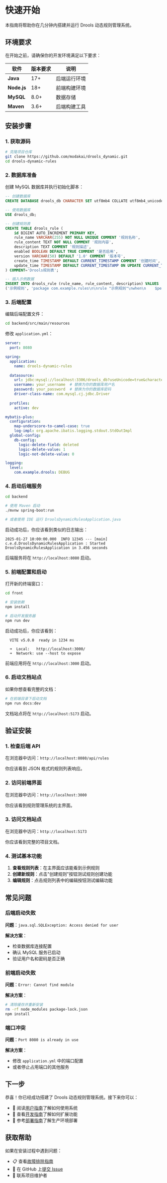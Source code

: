 # 快速开始

本指南将帮助你在几分钟内搭建并运行 Drools 动态规则管理系统。

## 环境要求

在开始之前，请确保你的开发环境满足以下要求：

| 软件 | 版本要求 | 说明 |
|------|----------|------|
| **Java** | 17+ | 后端运行环境 |
| **Node.js** | 18+ | 前端构建环境 |
| **MySQL** | 8.0+ | 数据存储 |
| **Maven** | 3.6+ | 后端构建工具 |

## 安装步骤

### 1. 获取源码

```bash
# 克隆项目仓库
git clone https://github.com/modakai/drools_dynamic.git
cd drools-dynamic-rules
```

### 2. 数据库准备

创建 MySQL 数据库并执行初始化脚本：

```sql
-- 创建数据库
CREATE DATABASE drools_db CHARACTER SET utf8mb4 COLLATE utf8mb4_unicode_ci;

-- 使用数据库
USE drools_db;

-- 创建规则表
CREATE TABLE drools_rule (
    id BIGINT AUTO_INCREMENT PRIMARY KEY,
    rule_name VARCHAR(255) NOT NULL UNIQUE COMMENT '规则名称',
    rule_content TEXT NOT NULL COMMENT '规则内容',
    description TEXT COMMENT '规则描述',
    enabled BOOLEAN DEFAULT TRUE COMMENT '是否启用',
    version VARCHAR(50) DEFAULT '1.0' COMMENT '版本号',
    create_time TIMESTAMP DEFAULT CURRENT_TIMESTAMP COMMENT '创建时间',
    update_time TIMESTAMP DEFAULT CURRENT_TIMESTAMP ON UPDATE CURRENT_TIMESTAMP COMMENT '更新时间'
) COMMENT='Drools规则表';

-- 插入示例数据
INSERT INTO drools_rule (rule_name, rule_content, description) VALUES 
('示例规则', 'package com.example.rules\n\nrule "示例规则"\nwhen\n    $person : Person(age > 18)\nthen\n    $person.setAdult(true);\nend', '这是一个示例规则，用于演示系统功能');
```

### 3. 后端配置

编辑后端配置文件：

```bash
cd backend/src/main/resources
```

修改 `application.yml`：

```yaml
server:
  port: 8080

spring:
  application:
    name: drools-dynamic-rules
  
  datasource:
    url: jdbc:mysql://localhost:3306/drools_db?useUnicode=true&characterEncoding=utf8&useSSL=false&serverTimezone=Asia/Shanghai
    username: your_username  # 替换为你的数据库用户名
    password: your_password  # 替换为你的数据库密码
    driver-class-name: com.mysql.cj.jdbc.Driver
  
  profiles:
    active: dev

mybatis-plus:
  configuration:
    map-underscore-to-camel-case: true
    log-impl: org.apache.ibatis.logging.stdout.StdOutImpl
  global-config:
    db-config:
      logic-delete-field: deleted
      logic-delete-value: 1
      logic-not-delete-value: 0

logging:
  level:
    com.example.drools: DEBUG
```

### 4. 启动后端服务

```bash
cd backend

# 使用 Maven 启动
./mvnw spring-boot:run

# 或者使用 IDE 运行 DroolsDynamicRulesApplication.java
```

启动成功后，你应该看到类似的日志输出：

```
2025-01-27 10:00:00.000  INFO 12345 --- [main] c.e.d.DroolsDynamicRulesApplication : Started DroolsDynamicRulesApplication in 3.456 seconds
```

后端服务将在 `http://localhost:8080` 启动。

### 5. 前端配置和启动

打开新的终端窗口：

```bash
cd front

# 安装依赖
npm install

# 启动开发服务器
npm run dev
```

启动成功后，你应该看到：

```
  VITE v5.0.0  ready in 1234 ms

  ➜  Local:   http://localhost:3000/
  ➜  Network: use --host to expose
```

前端应用将在 `http://localhost:3000` 启动。

### 6. 启动文档站点

如果你想查看完整的文档：

```bash
# 在前端目录下启动文档
npm run docs:dev
```

文档站点将在 `http://localhost:5173` 启动。

## 验证安装

### 1. 检查后端 API

在浏览器中访问：`http://localhost:8080/api/rules`

你应该看到 JSON 格式的规则列表响应。

### 2. 访问前端界面

在浏览器中访问：`http://localhost:3000`

你应该看到规则管理系统的主界面。

### 3. 访问文档站点

在浏览器中访问：`http://localhost:5173`

你应该看到完整的项目文档。

### 4. 测试基本功能

1. **查看规则列表**：在主界面应该能看到示例规则
2. **创建新规则**：点击"创建规则"按钮测试规则创建功能
3. **编辑规则**：点击规则列表中的编辑按钮测试编辑功能

## 常见问题

### 后端启动失败

**问题**：`java.sql.SQLException: Access denied for user`

**解决方案**：
- 检查数据库连接配置
- 确认 MySQL 服务已启动
- 验证用户名和密码是否正确

### 前端启动失败

**问题**：`Error: Cannot find module`

**解决方案**：
```bash
# 清除缓存并重新安装
rm -rf node_modules package-lock.json
npm install
```

### 端口冲突

**问题**：`Port 8080 is already in use`

**解决方案**：
- 修改 `application.yml` 中的端口配置
- 或者停止占用端口的其他服务

## 下一步

恭喜！你已经成功搭建了 Drools 动态规则管理系统。接下来你可以：

- 📖 阅读[用户指南](./rule-management.md)了解如何使用系统
- 🔧 查看[开发指南](./development.md)了解如何扩展功能
- 🚀 参考[部署指南](./deployment.md)了解生产环境部署

## 获取帮助

如果在安装过程中遇到问题：

- 📋 查看[故障排除指南](./troubleshooting.md)
- 💬 在 GitHub 上[提交 Issue](https://github.com/your-username/drools-dynamic-rules/issues)
- 📧 联系项目维护者